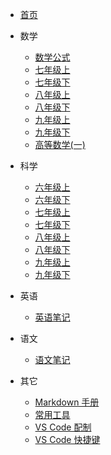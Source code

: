 -   [首页](/)

-   数学

    -   [数学公式](/docs/math/note)
    -   [七年级上](/docs/math/7a)
    -   [七年级下](/docs/math/7b)
    -   [八年级上](/docs/math/8a)
    -   [八年级下](/docs/math/8b)
    -   [九年级上](/docs/math/9a)
    -   [九年级下](/docs/math/9b)
    -   [高等数学(一)](/docs/math/h1)

-   科学

    -   [六年级上](/docs/science/6a)
    -   [六年级下](/docs/science/6b)
    -   [七年级上](/docs/science/7a)
    -   [七年级下](/docs/science/7b)
    -   [八年级上](/docs/science/8a)
    -   [八年级下](/docs/science/8b)
    -   [九年级上](/docs/science/9a)
    -   [九年级下](/docs/science/9b)

-   英语

    -   [英语笔记](/docs/english/note)

-   语文

    -   [语文笔记](/docs/chinese/note)

-   其它
    -   [Markdown 手册](/docs/other/markdown)
    -   [常用工具](docs/other/tools)
    -   [VS Code 配制](docs/vscode/settings)
    -   [VS Code 快捷键](docs/vscode/keyboard)

